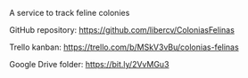 A service to track feline colonies

GitHub repository: https://github.com/libercv/ColoniasFelinas

Trello kanban: https://trello.com/b/MSkV3vBu/colonias-felinas

Google Drive folder: https://bit.ly/2VvMGu3


